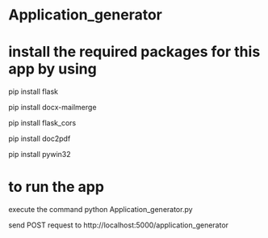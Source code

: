 # Application_generator
# install the required packages for this app by using

pip install flask

pip install docx-mailmerge

pip install flask_cors

pip install doc2pdf

pip install pywin32


# to run the app 

execute the command python Application_generator.py

send POST request to http://localhost:5000/application_generator
